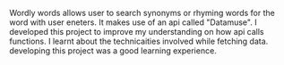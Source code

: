 Wordly words allows user to search synonyms or rhyming words for the word with user eneters.
It makes use of an api called "Datamuse".
I developed this project to improve my understanding on how api calls functions.
I learnt about the technicaities involved while fetching data.
developing this project was a good learning experience.
